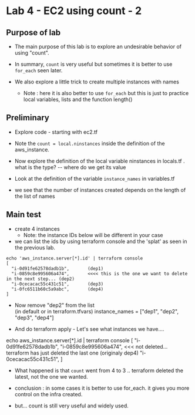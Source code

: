 # Lab 4 - EC2 using count - 2 

## Purpose of lab
- The main purpose of this lab is to explore an undesirable behavior of using "count".  
- In summary, `count` is very useful but sometimes it is better to use `for_each` seen later.

- We also explore a little trick to create multiple instances with names
  - Note : here it is also better to use `for_each` but this is just to practice local variables, lists and the function length()

## Preliminary
- Explore code - starting with ec2.tf
- Note the `count = local.ninstances` inside the definition of the aws_instance.
- Now explore the definition of the local variable ninstances in locals.tf . what is the type? -- where do we get its value
- Look at the definition of the variable `instance_names` in variables.tf

- we see that the number of instances created depends on the length of the list of names



## Main test

- create 4 instances
  - Note: the instance IDs below will be different in your case
- we can list the ids by using terraform console and the 'splat' as seen in the previous lab.
```
echo 'aws_instance.server[*].id' | terraform console
[
  "i-0d91fe62578dadb1b",       (dep1)
  "i-0859c8e995606a474",       <<<< this is the one we want to delete in the next step... (dep2)
  "i-0cecacac55c431c51",       (dep3)
  "i-0fc6511b60c5a9abc",       (dep4)
]
```
- Now remove "dep2" from the list  
(in default  or in terraform.tfvars)
instance_names = ["dep1", "dep2", "dep3", "dep4"]

- And do terraform apply - Let's see what instances we have....

echo aws_instance.server[*].id | terraform console
[
  "i-0d91fe62578dadb1b",
  "i-0859c8e995606a474",  <<< not deleted...    terraform has just deleted the last one (originaly dep4)
  "i-0cecacac55c431c51",
]

- What happened is that `count` went from 4 to 3 .. terraform deleted the latest, not the one we wanted.

- conclusion : in some cases it is better to use for_each. it gives you more control on the infra created.
- but...  count is still very useful and widely used.